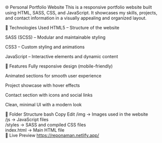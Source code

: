 🌐 Personal Portfolio Website
This is a responsive portfolio website built using HTML, SASS, CSS, and JavaScript. It showcases my skills, projects, and contact information in a visually appealing and organized layout.

🔧 Technologies Used
HTML5 – Structure of the website

SASS (SCSS) – Modular and maintainable styling

CSS3 – Custom styling and animations

JavaScript – Interactive elements and dynamic content

🚀 Features
Fully responsive design (mobile-friendly)

Animated sections for smooth user experience

Project showcase with hover effects

Contact section with icons and social links

Clean, minimal UI with a modern look

📁 Folder Structure
bash
Copy
Edit
/img       → Images used in the website  
/js        → JavaScript files  
/styles    → SASS and compiled CSS files  
index.html → Main HTML file  
📸 Live Preview
https://reponaman.netlify.app/

